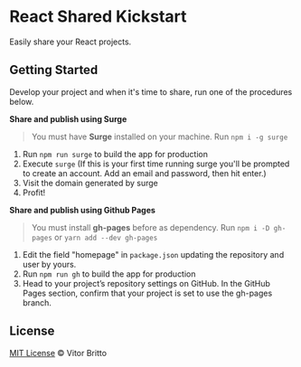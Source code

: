 # React Shared Kickstart

Easily share your React projects.

## Getting Started

Develop your project and when it's time to share, run one of the procedures below.

**Share and publish using Surge**

> You must have **Surge** installed on your machine. Run `npm i -g surge`

1. Run `npm run surge` to build the app for production
2. Execute `surge` (If this is your first time running surge you'll be prompted to create an account. Add an email and password, then hit enter.)
3. Visit the domain generated by surge
4. Profit!

**Share and publish using Github Pages**

> You must install **gh-pages** before as dependency. Run `npm i -D gh-pages` or `yarn add --dev gh-pages`

1. Edit the field "homepage" in `package.json` updating the repository and user by yours.
2. Run `npm run gh` to build the app for production
3. Head to your project’s repository settings on GitHub. In the GitHub Pages section, confirm that your project is set to use the gh-pages branch.

## License

[MIT License](http://vitorbritto.mit-license.org/) © Vitor Britto

